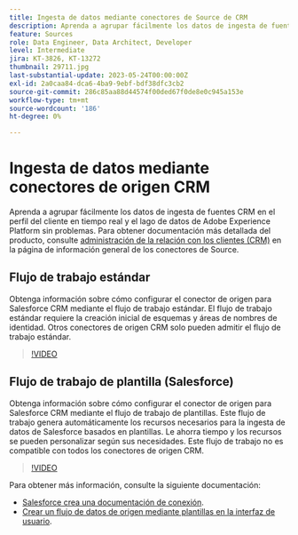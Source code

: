 ```yaml
---
title: Ingesta de datos mediante conectores de Source de CRM
description: Aprenda a agrupar fácilmente los datos de ingesta de fuentes CRM en el perfil del cliente en tiempo real y el lago de datos de Adobe Experience Platform sin problemas.
feature: Sources
role: Data Engineer, Data Architect, Developer
level: Intermediate
jira: KT-3826, KT-13272
thumbnail: 29711.jpg
last-substantial-update: 2023-05-24T00:00:00Z
exl-id: 2a0caa84-dca6-4ba9-9ebf-bdf38dfc3cb2
source-git-commit: 286c85aa88d44574f00ded67f0de8e0c945a153e
workflow-type: tm+mt
source-wordcount: '186'
ht-degree: 0%

---
```


# Ingesta de datos mediante conectores de origen CRM

Aprenda a agrupar fácilmente los datos de ingesta de fuentes CRM en el perfil del cliente en tiempo real y el lago de datos de Adobe Experience Platform sin problemas. Para obtener documentación más detallada del producto, consulte [administración de la relación con los clientes (CRM)](https://experienceleague.adobe.com/docs/experience-platform/sources/home.html?lang=es#access-control-for-sources-in-data-ingestion) en la página de información general de los conectores de Source.

## Flujo de trabajo estándar

Obtenga información sobre cómo configurar el conector de origen para Salesforce CRM mediante el flujo de trabajo estándar. El flujo de trabajo estándar requiere la creación inicial de esquemas y áreas de nombres de identidad. Otros conectores de origen CRM solo pueden admitir el flujo de trabajo estándar.

>[!VIDEO](https://video.tv.adobe.com/v/32646?learn=on&enablevpops&captions=spa)

## Flujo de trabajo de plantilla (Salesforce)

Obtenga información sobre cómo configurar el conector de origen para Salesforce CRM mediante el flujo de trabajo de plantillas. Este flujo de trabajo genera automáticamente los recursos necesarios para la ingesta de datos de Salesforce basados en plantillas. Le ahorra tiempo y los recursos se pueden personalizar según sus necesidades. Este flujo de trabajo no es compatible con todos los conectores de origen CRM.

>[!VIDEO](https://video.tv.adobe.com/v/3453326?learn=on&enablevpops&captions=spa)

Para obtener más información, consulte la siguiente documentación:
* [Salesforce crea una documentación de conexión](https://experienceleague.adobe.com/docs/experience-platform/sources/ui-tutorials/create/crm/salesforce.html?lang=es).
* [Crear un flujo de datos de origen mediante plantillas en la interfaz de usuario](https://experienceleague.adobe.com/docs/experience-platform/sources/ui-tutorials/templates.html?lang=es#).

